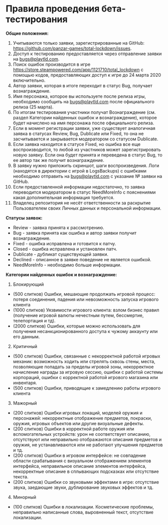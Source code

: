 # Правила проведения бета-тестирования #
**Общие положения:** 
1.	Учитываются только заявки, зарегистрированные на GitHub: https://github.com/panzar-games/total-lockdown/issues.
2.	Доступ к тестированию предоставляется через отправление заявки на bugs@playtld.com.
3.	Поиск ошибок производится в игре https://store.steampowered.com/app/1121710/total_lockdown с помощью кодов, предоставляющих доступ к игре до 24 марта 2020 включительно. 
4.	Автор заявки, которая в итоге переходит в статус Bug, получает вознаграждение.
5.	Имя персонажа, которое вы используете после релиза игры, необходимо сообщить на bugs@playtld.com после официального релиза (25 марта).
6.	По итогам тестирования участники получат Вознаграждение (см. раздел Категории найденных ошибок и вознаграждение), которое будет начислено на имя персонажа после официального релиза.
7.	Если в момент регистрации заявки, уже существует аналогичная заявка в статусах Review, Bug, Dublicate или Fixed, то она не засчитывается и закрывается модератором со статусом Dublicate.
8.	Если заявка находится в статусе Fixed, но ошибка все еще воспроизводится, то любой из участников может зарегистрировать новую заявку. Если она будет принята и переведена в статус Bug, то ее автор так же получит вознаграждение.
9.	В заявку нужно приложить скриншот, шаги воспроизведения. Логи (находятся в директории с игрой в LogsBackups) с ошибками необходимо отправить на bugs@playtld.com c указание № заявки на GitHub.
10.	Если предоставленной информации недостаточно, то заявка переводится модератором в статус NeedMoreInfo с пояснениями какая дополнительная информация требуется.
11.	Владелец репозитория не несёт ответственности за раскрытие Пользователем своих Личных данных и персональной информации.

**Статусы заявок:**
* Review - заявка принята к рассмотрению.
* Bug - заявка принята как ошибка и автор заявки получит вознаграждение.
* Fixed - ошибка исправлена и готовится к патчу.
* Closed - ошибка исправлена и установлен патч.
* Dublicate - дубликат существующей заявки.
* Declined - описанное в заявке поведение не является ошибкой.
* NeedMoreInfo - необходимо больше информации.

**Категории найденных ошибок и вознаграждение:**
1. Блокирующий
  * (500 слитков) Ошибки, мешающие продолжать игровой процесс: потеря соединения, падения или невозможность запуска игрового клиента
  * (1000 слитков) Уязвимости игрового клиента: взлом бизнес правил (получение игровой валюты нечестным путем, бессмертие, телепортация и тд).
  * (2000 слитков) Ошибки, которые можно использовать для получения несанкционированного доступа к чужому аккаунту или его данным.

2. Критичный
  * (500 слитков) Ошибки, связанные с некорректной работой игровых механик: возможность ходить или стрелять сквозь стены, места, позволяющие попадать за пределы игровой зоны, некорректное начисление награды за игровую сессию, ошибки с работой системы корпораций, ошибки с корректной работой игрового магазина или инвентаря.
  * (500 слитков) Ошибки, приводящие к замедлению работы игрового клиента

3. Мажорный
  * (200 слитков) Ошибки игровых локаций, моделей оружия и персонажей: некорректные отображение предметов, покраски, оружия, игровых объектов или другие визуальные дефекты.
  * (200 слитков) Ошибки в корректной работе оружия или вспомогательных устройств: урон не соответствует описанию, отсутствуют или неправильно отображаются описания предметов и оружия, не устанавливаются или не работают улучшения предметов и тд.
  * (200 слитков) Ошибки в игровом интерфейсе: не совпадение области срабатывания с визуальном отображением элементов интерфейса, неправильное описание элементов интерфейса, некорректные описание в сплывающих подсказках или отсутствие текста.
  * (200 слитков) Ошибки со звуковыми эффектами в игре: отсутствие звука, заедающие звуки, дублирование звуковых эффектов и тд. 

4. Минорный
  * (100 слитков) Ошибки в локализации. Косметические проблемы, неправильно написанные слова, выровненный текст, отсутствие локализации.
